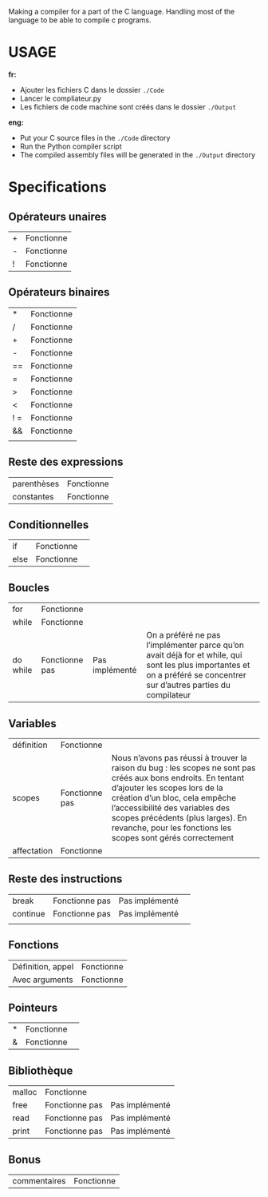 Making a compiler for a part of the C language. Handling most of the language to be able to compile c programs.

# USAGE

**fr:**

- Ajouter les fichiers C dans le dossier ``./Code``
- Lancer le compliateur.py
- Les fichiers de code machine sont créés dans le dossier ``./Output``

**eng:**
- Put your C source files in the ``./Code`` directory
- Run the Python compiler script
- The compiled assembly files will be generated in the ``./Output`` directory

# Specifications

## Opérateurs unaires

|  | |
| --- | --- |
| + | Fonctionne |
| - | Fonctionne |
| ! | Fonctionne |

## Opérateurs binaires

|  | |
| --- | --- |
| * | Fonctionne |
| / | Fonctionne |
| + | Fonctionne |
| - | Fonctionne |
| == | Fonctionne |
| = | Fonctionne |
| > | Fonctionne |
| < | Fonctionne |
| ! = | Fonctionne |
| && | Fonctionne |
| || | Fonctionne |

## Reste des expressions

|  | |
| --- | --- |
| parenthèses | Fonctionne |
| constantes | Fonctionne |

## Conditionnelles

|  | ||
| --- | --- | --- |
| if | Fonctionne |  |
| else | Fonctionne |  |

## Boucles

|  | |||
| --- | --- | --- | --- |
| for | Fonctionne |  |  |
| while | Fonctionne |  |  |
| do while | Fonctionne pas | Pas implémenté | On a préféré ne pas l’implémenter parce qu’on avait déjà for et while, qui sont les plus importantes et on a préféré se concentrer sur d’autres parties du compilateur |

## Variables

|  | ||
| --- | --- | --- |
| définition | Fonctionne |  |
| scopes | Fonctionne pas | Nous n’avons pas réussi à trouver la raison du bug : les scopes ne sont pas créés aux bons endroits. En tentant d’ajouter les scopes lors de la création d’un bloc, cela empêche l’accessibilité des variables des scopes précédents (plus larges). En revanche, pour les fonctions les scopes sont gérés correctement  |
| affectation | Fonctionne |  |

## Reste des instructions

|  | | ||
| --- | --- | --- | --- |
| break  | Fonctionne pas | Pas implémenté | |
| continue | Fonctionne pas | Pas implémenté |  |
|  |  |  |  |

## Fonctions

|  | |
| --- | --- |
| Définition, appel | Fonctionne |
| Avec arguments | Fonctionne |

## Pointeurs

||||
| --- | --- | --- |
| * | Fonctionne |  |
| & | Fonctionne |  |


## Bibliothèque

|  | ||
| --- | --- | --- |
| malloc | Fonctionne |  |
| free | Fonctionne pas | Pas implémenté |
| read | Fonctionne pas | Pas implémenté |
| print | Fonctionne pas | Pas implémenté |

## Bonus

|||
| --- | --- |
| commentaires | Fonctionne |